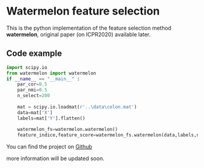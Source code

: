 # Watermelon feature selection

This is the python implementation of the feature selection method **watermelon**, original paper (on ICPR2020) available later.

## Code example

```python
import scipy.io
from watermelon import watermelon
if __name__ == "__main__" :           
    par_cor=0.5
    par_nmi=0.5
    n_select=200
    
    mat = scipy.io.loadmat(r'..\data\colon.mat')
    data=mat['X']
    labels=mat['Y'].flatten()
        
    watermelon_fs=watermelon.watermelon()
    feature_indice,feature_score=watermelon_fs.watermelon(data,labels,n_select,par_cor,par_nmi)
```


You can find the project on [Github](https://github.com/Tzutori/watermelon-feature-selection)

more information will be updated soon.